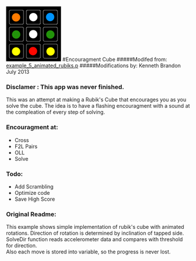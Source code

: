 ![Encouragment Cube](../../images/Rubiks-150x150.png)
#Encouragment Cube
#####Modifed from: [example_5_animated_rubiks.p](http://www.futurocube.com/sdk/)
#####Modifications by: Kenneth Brandon  July 2013

### Disclamer : This app was never finished.

This was an attempt at making a Rubik's Cube that encourages you as you solve the cube.  The idea is to have a flashing encouragment with a sound at the compleation of every step of solving.

### Encouragment at:
* Cross
* F2L Pairs
* OLL
* Solve

### Todo:
* Add Scrambling
* Optimize code
* Save High Score

### Original Readme:
This example shows simple implementation of rubik's cube with animated rotations.
Direction of rotation is determined by inclination of tapped side. SolveDir function
reads accelerometer data and compares with threshold for direction.  
Also each move is stored into variable, so the progress is never lost.   
